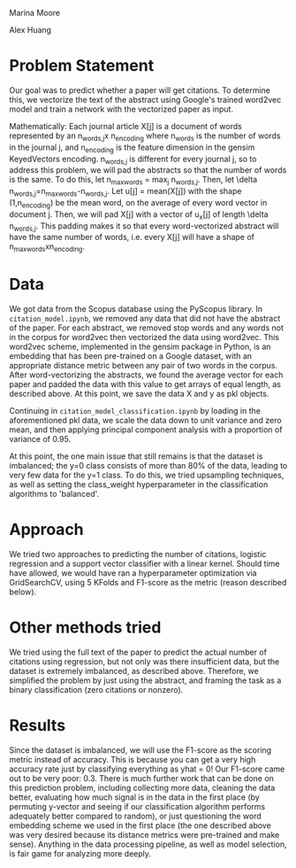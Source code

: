 Marina Moore

Alex Huang

# Problem Statement
Our goal was to predict whether a paper will get citations. To determine this, we vectorize the text of the abstract using Google's trained word2vec model and train a network with the vectorized paper as input.

Mathematically: Each journal article X[j] is a document of words represented by an n<sub>words,j</sub>x n<sub>encoding</sub> where n<sub>words</sub> is the number of words in the journal j, and n<sub>encoding</sub> is the feature dimension in the gensim KeyedVectors encoding. n<sub>words,j</sub> is different for every journal j, so to address this problem, we will pad the abstracts so that the number of words is the same. To do this, let n<sub>maxwords</sub> = max<sub>j</sub> n<sub>words,j</sub>. Then, let \delta n<sub>words,j</sub>=n<sub>maxwords</sub>-n<sub>words,j</sub>. Let u[j] = mean(X[j]) with the shape (1,n<sub>encoding</sub>) be the mean word, on the average of every word vector in document j. Then, we will pad X[j] with a vector of u<sub>x</sub>[j] of length \delta n<sub>words,j</sub>. This padding makes it so that every word-vectorized abstract will have the same number of words, i.e. every X[j] will have a shape of n<sub>maxwords</sub>xn<sub>encoding</sub>.

# Data
We got data from the Scopus database using the PyScopus library. In `citation_model.ipynb`, we removed any data that did not have the abstract of the paper. For each abstract, we removed stop words and any words not in the corpus for word2vec then vectorized the data using word2vec. This word2vec scheme, implemented in the gensim package in Python, is an embedding that has been pre-trained on a Google dataset, with an appropriate distance metric between any pair of two words in the corpus. After word-vectorizing the abstracts, we found the average vector for each paper and padded the data with this value to get arrays of equal length, as described above. At this point, we save the data X and y as pkl objects.


Continuing in `citation_model_classification.ipynb` by loading in the aforementioned pkl data, we scale the data down to unit variance and zero mean, and then applying principal component analysis with a proportion of variance of 0.95.

At this point, the one main issue that still remains is that the dataset is imbalanced; the y=0 class consists of more than 80% of the data, leading to very few data for the y=1 class. To do this, we tried upsampling techniques, as well as setting the class_weight hyperparameter in the classification algorithms to 'balanced'.

# Approach
We tried two approaches to predicting the number of citations, logistic regression and a support vector classifier with a linear kernel. Should time have allowed, we would have ran a hyperparameter optimization via GridSearchCV, using 5 KFolds and F1-score as the metric (reason described below).

# Other methods tried
We tried using the full text of the paper to predict the actual number of citations using regression, but not only was there insufficient data, but the dataset is extremely imbalanced, as described above.
Therefore, we simplified the problem by just using the abstract, and framing the task as a binary classification (zero citations or nonzero). 

# Results
Since the dataset is imbalanced, we will use the F1-score as the scoring metric instead of accuracy. This is because you can get a very high accuracy rate just by classifying everything as yhat = 0! Our F1-score came out to be very poor: 0.3. There is much further work that can be done on this prediction problem, including collecting more data, cleaning the data better, evaluating how much signal is in the data in the first place (by permuting y-vector and seeing if our classification algorithm performs adequately better compared to random), or just questioning the word embedding scheme we used in the first place (the one described above was very desired because its distance metrics were pre-trained and make sense). Anything in the data processing pipeline, as well as model selection, is fair game for analyzing more deeply.
